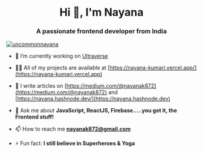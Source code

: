 <h1 align="center">Hi 👋, I'm Nayana</h1>
<h3 align="center">A passionate frontend developer from India</h3>

<p align="left"> <a href="https://twitter.com/uncommonnayana" target="blank"><img src="https://img.shields.io/twitter/follow/uncommonnayana?logo=twitter&style=for-the-badge" alt="uncommonnayana" /></a> </p>

- 🔭 I’m currently working on [Ultraverse](https://nft-marketplacee.web.app/)

- 👨‍💻 All of my projects are available at [https://nayana-kumari.vercel.app/](https://nayana-kumari.vercel.app)

- 📝 I write articles on [https://medium.com/@nayanak872](https://medium.com/@nayanak872) and [https://nayana.hashnode.dev/](https://nayana.hashnode.dev)

- 💬 Ask me about **JavaScript, ReactJS, Firebase.....you get it, the Frontend stuff!**

- 📫 How to reach me **nayanak872@gmail.com**

- ⚡ Fun fact: **I still believe in Superheroes & Yoga**

